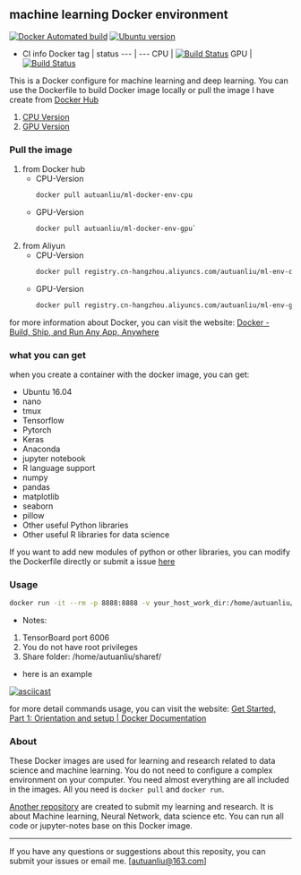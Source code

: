 ## machine learning Docker environment

[![Docker Automated build](https://img.shields.io/docker/automated/jrottenberg/ffmpeg.svg?style=plastic)](https://hub.docker.com/u/autuanliu/)
[![Ubuntu version](https://img.shields.io/badge/Ubuntu-16.04-green.svg?style=plastic)]()

* CI info
Docker tag | status
--- | ---
CPU | [![Build Status][1]][2]
GPU | [![Build Status][1]][2]

This is a Docker configure for machine learning and deep learning. You can use the Dockerfile to build Docker image locally or 
pull the image I have create from [Docker Hub](https://hub.docker.com/r/autuanliu/)

1. [CPU Version](https://hub.docker.com/r/autuanliu/ml-docker-env-cpu/)
2. [GPU Version](https://hub.docker.com/r/autuanliu/ml-docker-env-gpu/)

### Pull the image

1. from Docker hub
    * CPU-Version
        ```bash
        docker pull autuanliu/ml-docker-env-cpu
        ```
    * GPU-Version
        ```bash
        docker pull autuanliu/ml-docker-env-gpu`
        ```
2. from Aliyun
    * CPU-Version
        ```bash
        docker pull registry.cn-hangzhou.aliyuncs.com/autuanliu/ml-env-cpu`
        ```
    * GPU-Version
        ```bash
        docker pull registry.cn-hangzhou.aliyuncs.com/autuanliu/ml-env-gpu`
        ```
for more information about Docker, you can visit the website: [Docker - Build, Ship, and Run Any App, Anywhere](https://www.docker.com/)

### what you can get

when you create a container with the docker image, you can get:

* Ubuntu 16.04
* nano
* tmux
* Tensorflow 
* Pytorch
* Keras
* Anaconda
* jupyter notebook
* R language support
* numpy
* pandas
* matplotlib
* seaborn
* pillow
* Other useful Python libraries
* Other useful R libraries for data science

If you want to add new modules of python or other libraries, you can modify the Dockerfile 
directly or submit a issue [here](https://github.com/AutuanLiu/ML-Docker-Env/issues)

### Usage

```bash
docker run -it --rm -p 8888:8888 -v your_host_work_dir:/home/autuanliu/sharef registry_name/image_name:tag
```

* Notes: 
1. TensorBoard port 6006 
2. You do not have root privileges
3. Share folder: /home/autuanliu/sharef/

* here is an example 

[![asciicast](https://asciinema.org/a/koioQuPhCpyUKQcvdgQ3dlVjC.png)](http://bit.ly/usage-demo)

for more detail commands usage, you can visit the website: [Get Started, Part 1: Orientation and setup | Docker Documentation](https://docs.docker.com/get-started/)

### About

These Docker images are used for learning and research related to data science and machine learning. You do not need to configure a complex environment on your computer. You need almost everything are all included in the images. All you need is `docker pull` and `docker run`.

[Another repository](http://bit.ly/2jOp8uh) are created to submit my learning and research. It is about Machine learning, Neural Network, data science etc. You can run all code or jupyter-notes base on this Docker image.

----

If you have any questions or suggestions about this reposity, you can submit your issues or email me. [autuanliu@163.com]


[1]:https://travis-ci.org/AutuanLiu/ML-Docker-Env.svg?branch=master
[2]:https://travis-ci.org/AutuanLiu/ML-Docker-Env
